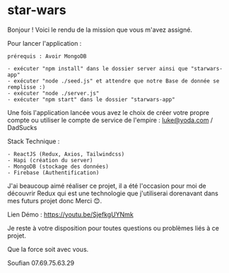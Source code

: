 ﻿# star-wars

Bonjour ! Voici le rendu de la mission que vous m'avez assigné.

Pour lancer l'application : 
    
    prérequis : Avoir MongoDB

    - exécuter "npm install" dans le dossier server ainsi que "starwars-app"
    - exécuter "node ./seed.js" et attendre que notre Base de donnée se remplisse :) 
    - exécuter "node ./server.js"
    - exécuter "npm start" dans le dossier "starwars-app"

Une fois l'application lancée vous avez le choix de créer votre propre compte ou utiliser le compte de service de l'empire : luke@yoda.com / DadSucks

Stack Technique :

    - ReactJS (Redux, Axios, Tailwindcss)
    - Hapi (création du server) 
    - MongoDB (stockage des données)
    - Firebase (Authentification)
    


J'ai beaucoup aimé réaliser ce projet, il a été l'occasion pour moi de découvrir Redux qui est une technologie que j'utiliserai dorenavant dans mes futurs projet donc Merci 😊.

Lien Démo : https://youtu.be/SjefkgUYNmk 

Je reste à votre disposition pour toutes questions ou problèmes liés à ce projet.

Que la force soit avec vous.

Soufian 
07.69.75.63.29

